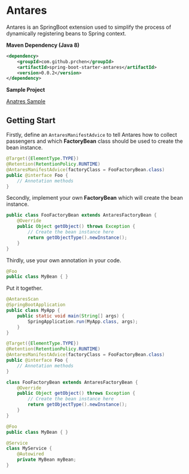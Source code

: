 # Antares

Antares is an SpringBoot extension used to simplify the process of dynamically registering beans to Spring context.

**Maven Dependency (Java 8)**

```xml
<dependency>
    <groupId>com.github.prchen</groupId>
    <artifactId>spring-boot-starter-antares</artifactId>
    <version>0.0.2</version>
</dependency>
```

**Sample Project**

[Anatres Sample](https://github.com/prchen/antares-sample)

## Getting Start

Firstly, define an ```AntaresManifestAdvice``` to tell Antares how to collect passengers and which **FactoryBean** class should be used to create the bean instance.

```java
@Target({ElementType.TYPE})
@Retention(RetentionPolicy.RUNTIME)
@AntaresManifestAdvice(factoryClass = FooFactoryBean.class)
public @interface Foo {
    // Annotation methods
}
```

Secondly, implement your own **FactoryBean** which will create the bean instance.

```java
public class FooFactoryBean extends AntaresFactoryBean {
    @Override
    public Object getObject() throws Exception {
        // Create the bean instance here
        return getObjectType().newInstance();
    }
}
```

Thirdly, use your own annotation in your code.

```java
@Foo
public class MyBean { }
```

Put it together.
```java
@AntaresScan
@SpringBootApplication
public class MyApp {
    public static void main(String[] args) {
        SpringApplication.run(MyApp.class, args);
    }
}

@Target({ElementType.TYPE})
@Retention(RetentionPolicy.RUNTIME)
@AntaresManifestAdvice(factoryClass = FooFactoryBean.class)
public @interface Foo {
    // Annotation methods
}

class FooFactoryBean extends AntaresFactoryBean {
    @Override
    public Object getObject() throws Exception {
        // Create the bean instance here
        return getObjectType().newInstance();
    }
}

@Foo
public class MyBean { }

@Service
class MyService {
    @Autowired
    private MyBean myBean;
}
```
